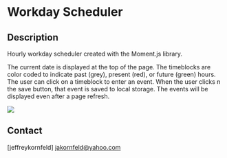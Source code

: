 # Workday Scheduler

## Description

Hourly workday scheduler created with the Moment.js library.

The current date is displayed at the top of the page. 
The timeblocks are color coded to indicate past (grey), present (red), or future (green) hours.
The user can click on a timeblock to enter an event.
When the user clicks n the save button, that event is saved to local storage. The events will be displayed even after a page refresh. 

![](05-third-party-apis-homework-demo.gif)

## Contact

[jeffreykornfeld] jakornfeld@yahoo.com